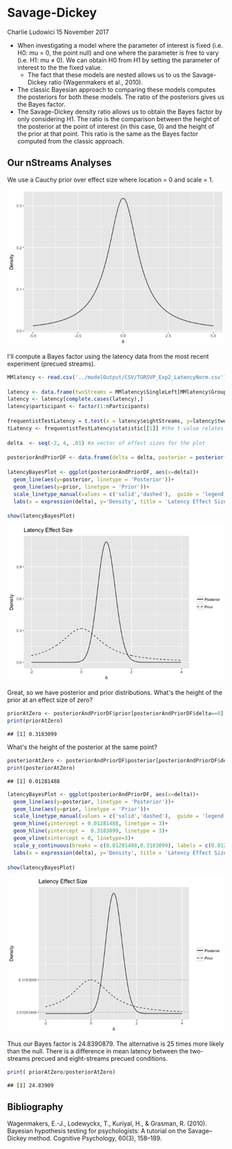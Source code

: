 Savage-Dickey
================
Charlie Ludowici
15 November 2017

-   When investigating a model where the parameter of interest is fixed (i.e. H0: mu = 0, the point null) and one where the parameter is free to vary (i.e. H1: mu ≠ 0). We can obtain H0 from H1 by setting the parameter of interest to the the fixed value.
    -   The fact that these models are nested allows us to us the Savage-Dickey ratio (Wagenmakers et al., 2010).
-   The classic Bayesian approach to comparing these models computes the posteriors for both these models. The ratio of the posteriors gives us the Bayes factor.
-   The Savage-Dickey density ratio allows us to obtain the Bayes factor by only considering H1. The ratio is the comparison between the height of the posterior at the point of interest (in this case, 0) and the height of the prior at that point. This ratio is the same as the Bayes factor computed from the classic approach.

Our nStreams Analyses
---------------------

We use a Cauchy prior over effect size where location = 0 and scale = 1.

![](SD_ratio_files/figure-markdown_github-ascii_identifiers/unnamed-chunk-2-1.png)

I'll compute a Bayes factor using the latency data from the most recent experiment (precued streams).

``` r
MMlatency <- read.csv('../modelOutput/CSV/TGRSVP_Exp2_LatencyNorm.csv')

latency <- data.frame(twoStreams = MMlatency$SingleLeft[MMlatency$Group == 1], eightStreams = MMlatency$SingleLeft[MMlatency$Group == 2])
latency <- latency[complete.cases(latency),]
latency$participant <- factor(1:nParticipants)

frequentistTestLatency = t.test(x = latency$eightStreams, y=latency$twoStreams, paired = T)
tLatency <- frequentistTestLatency$statistic[[1]] #the t-value relates to the likelihood function somehow, but I can't find the reference that explained this

delta  <- seq(-2, 4, .01) #a vector of effect sizes for the plot

posteriorAndPriorDF <- data.frame(delta = delta, posterior = posterior(t = tLatency,N1 = nParticipants,delta=delta, priorMean=0,priorSD=1), prior = dcauchy(delta, 0,1)) #data.frame for the plot

latencyBayesPlot <- ggplot(posteriorAndPriorDF, aes(x=delta))+
  geom_line(aes(y=posterior, linetype = 'Posterior'))+
  geom_line(aes(y=prior, linetype = 'Prior'))+
  scale_linetype_manual(values = c('solid','dashed'),  guide = 'legend', name = NULL)+
  labs(x = expression(delta), y='Density', title = 'Latency Effect Size')

show(latencyBayesPlot)
```

![](SD_ratio_files/figure-markdown_github-ascii_identifiers/unnamed-chunk-3-1.png)

Great, so we have posterior and prior distributions. What's the height of the prior at an effect size of zero?

``` r
priorAtZero <- posteriorAndPriorDF$prior[posteriorAndPriorDF$delta==0]
print(priorAtZero)
```

    ## [1] 0.3183099

What's the height of the posterior at the same point?

``` r
posteriorAtZero <- posteriorAndPriorDF$posterior[posteriorAndPriorDF$delta==0]
print(posteriorAtZero)
```

    ## [1] 0.01281488

``` r
latencyBayesPlot <- ggplot(posteriorAndPriorDF, aes(x=delta))+
  geom_line(aes(y=posterior, linetype = 'Posterior'))+
  geom_line(aes(y=prior, linetype = 'Prior'))+
  scale_linetype_manual(values = c('solid','dashed'),  guide = 'legend', name = NULL)+
  geom_hline(yintercept = 0.01281488, linetype = 3)+
  geom_hline(yintercept =  0.3183099, linetype = 3)+
  geom_vline(xintercept = 0, linetype=3)+
  scale_y_continuous(breaks = c(0.01281488,0.3183099), labels = c(0.01281488,0.3183099))+
  labs(x = expression(delta), y='Density', title = 'Latency Effect Size')

show(latencyBayesPlot)
```

![](SD_ratio_files/figure-markdown_github-ascii_identifiers/unnamed-chunk-6-1.png)

Thus our Bayes factor is 24.8390879. The alternative is 25 times more likely than the null. There is a difference in mean latency between the two-streams precued and eight-streams precued conditions.

``` r
print( priorAtZero/posteriorAtZero)
```

    ## [1] 24.83909

Bibliography
------------

Wagenmakers, E.-J., Lodewyckx, T., Kuriyal, H., & Grasman, R. (2010). Bayesian hypothesis testing for psychologists: A tutorial on the Savage–Dickey method. Cognitive Psychology, 60(3), 158–189.

